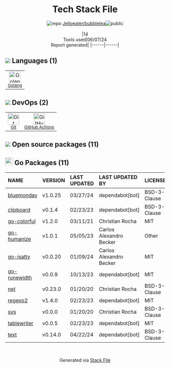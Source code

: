 <!--
&lt;--- Readme.md Snippet without images Start ---&gt;
## Tech Stack
Jelloeater/bubbletea is built on the following main stack:

- [Golang](http://golang.org/) – Languages
- [GitHub Actions](https://github.com/features/actions) – Continuous Integration

Full tech stack [here](/techstack.md)

&lt;--- Readme.md Snippet without images End ---&gt;

&lt;--- Readme.md Snippet with images Start ---&gt;
## Tech Stack
Jelloeater/bubbletea is built on the following main stack:

- <img width='25' height='25' src='https://img.stackshare.io/service/1005/O6AczwfV_400x400.png' alt='Golang'/> [Golang](http://golang.org/) – Languages
- <img width='25' height='25' src='https://img.stackshare.io/service/11563/actions.png' alt='GitHub Actions'/> [GitHub Actions](https://github.com/features/actions) – Continuous Integration

Full tech stack [here](/techstack.md)

&lt;--- Readme.md Snippet with images End ---&gt;
-->
<div align="center">

# Tech Stack File
![](https://img.stackshare.io/repo.svg "repo") [Jelloeater/bubbletea](https://github.com/Jelloeater/bubbletea)![](https://img.stackshare.io/public_badge.svg "public")
<br/><br/>
|14<br/>Tools used|06/07/24 <br/>Report generated|
|------|------|
</div>

## <img src='https://img.stackshare.io/languages.svg'/> Languages (1)
<table><tr>
  <td align='center'>
  <img width='36' height='36' src='https://img.stackshare.io/service/1005/O6AczwfV_400x400.png' alt='Golang'>
  <br>
  <sub><a href="http://golang.org/">Golang</a></sub>
  <br>
  <sub></sub>
</td>

</tr>
</table>

## <img src='https://img.stackshare.io/devops.svg'/> DevOps (2)
<table><tr>
  <td align='center'>
  <img width='36' height='36' src='https://img.stackshare.io/service/1046/git.png' alt='Git'>
  <br>
  <sub><a href="http://git-scm.com/">Git</a></sub>
  <br>
  <sub></sub>
</td>

<td align='center'>
  <img width='36' height='36' src='https://img.stackshare.io/service/11563/actions.png' alt='GitHub Actions'>
  <br>
  <sub><a href="https://github.com/features/actions">GitHub Actions</a></sub>
  <br>
  <sub></sub>
</td>

</tr>
</table>


## <img src='https://img.stackshare.io/group.svg' /> Open source packages (11)</h2>

## <img width='24' height='24' src='https://img.stackshare.io/service/21112/default_1346bbda8fe03e4dce5601323a3ca47a10c1ae36.png'/> Go Packages (11)

|NAME|VERSION|LAST UPDATED|LAST UPDATED BY|LICENSE|VULNERABILITIES|
|:------|:------|:------|:------|:------|:------|
|[bluemonday](https://pkg.go.dev/github.com/microcosm-cc/bluemonday)|v1.0.25|03/27/24|dependabot[bot] |BSD-3-Clause|N/A|
|[clipboard](https://pkg.go.dev/github.com/atotto/clipboard)|v0.1.4|02/23/23|dependabot[bot] |BSD-3-Clause|N/A|
|[go-colorful](https://pkg.go.dev/github.com/lucasb-eyer/go-colorful)|v1.2.0|03/11/21|Christian Rocha |MIT|N/A|
|[go-humanize](https://pkg.go.dev/github.com/dustin/go-humanize)|v1.0.1|05/05/23|Carlos Alexandro Becker |Other|N/A|
|[go-isatty](https://pkg.go.dev/github.com/mattn/go-isatty)|v0.0.20|01/09/24|Carlos Alexandro Becker |MIT|N/A|
|[go-runewidth](https://pkg.go.dev/github.com/mattn/go-runewidth)|v0.0.9|10/13/23|dependabot[bot] |MIT|N/A|
|[net](https://pkg.go.dev/golang.org/x/net)|v0.23.0|01/20/20|Christian Rocha |BSD-3-Clause|N/A|
|[regexp2](https://pkg.go.dev/github.com/dlclark/regexp2)|v1.4.0|02/23/23|dependabot[bot] |MIT|N/A|
|[sys](https://pkg.go.dev/golang.org/x/sys)|v0.0.0|01/20/20|Christian Rocha |BSD-3-Clause|N/A|
|[tablewriter](https://pkg.go.dev/github.com/olekukonko/tablewriter)|v0.0.5|02/23/23|dependabot[bot] |MIT|N/A|
|[text](https://pkg.go.dev/golang.org/x/text)|v0.14.0|04/22/24|dependabot[bot] |BSD-3-Clause|N/A|

<br/>
<div align='center'>

Generated via [Stack File](https://github.com/marketplace/stack-file)
